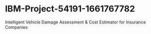 # IBM-Project-54191-1661767782
Intelligent Vehicle Damage Assessment &amp; Cost Estimator for Insurance Companies
